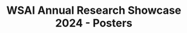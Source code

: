 ---
title: "WSAI Annual Research Showcase 2024 - Posters"
image: "/images/wsai.png"
type: "resource-materials"
filter: "presentations"
layout: "resource-materials/single"
link: https://sites.google.com/dsai.iitm.ac.in/wsai-annualresearchshowcase24/posters
draft: false
---